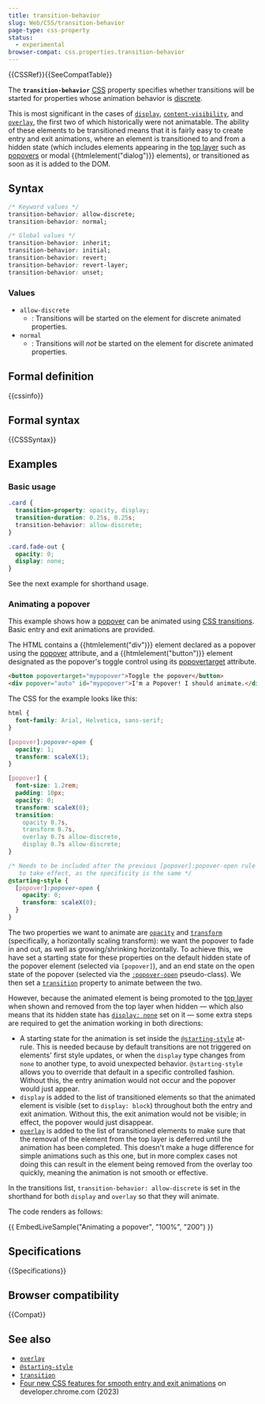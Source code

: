 ```yaml
---
title: transition-behavior
slug: Web/CSS/transition-behavior
page-type: css-property
status:
  - experimental
browser-compat: css.properties.transition-behavior
---
```


{{CSSRef}}{{SeeCompatTable}}

The **`transition-behavior`** [CSS](/en-US/docs/Web/CSS) property specifies whether transitions will be started for properties whose animation behavior is [discrete](/en-US/docs/Web/CSS/CSS_animated_properties#discrete).

This is most significant in the cases of [`display`](/en-US/docs/Web/CSS/display), [`content-visibility`](/en-US/docs/Web/CSS/display), and [`overlay`](/en-US/docs/Web/CSS/overlay), the first two of which historically were not animatable. The ability of these elements to be transitioned means that it is fairly easy to create entry and exit animations, where an element is transitioned to and from a hidden state (which includes elements appearing in the [top layer](/en-US/docs/Glossary/Top_layer) such as [popovers](/en-US/docs/Web/API/Popover_API) or modal {{htmlelement("dialog")}} elements), or transitioned as soon as it is added to the DOM.

## Syntax

```css
/* Keyword values */
transition-behavior: allow-discrete;
transition-behavior: normal;

/* Global values */
transition-behavior: inherit;
transition-behavior: initial;
transition-behavior: revert;
transition-behavior: revert-layer;
transition-behavior: unset;
```

### Values

- `allow-discrete`
  - : Transitions will be started on the element for discrete animated properties.
- `normal`
  - : Transitions will _not_ be started on the element for discrete animated properties.

## Formal definition

{{cssinfo}}

## Formal syntax

{{CSSSyntax}}

## Examples

### Basic usage

```css
.card {
  transition-property: opacity, display;
  transition-duration: 0.25s, 0.25s;
  transition-behavior: allow-discrete;
}

.card.fade-out {
  opacity: 0;
  display: none;
}
```

See the next example for shorthand usage.

### Animating a popover

This example shows how a [popover](/en-US/docs/Web/API/Popover_API) can be animated using [CSS transitions](/en-US/docs/Web/CSS/CSS_transitions). Basic entry and exit animations are provided.

The HTML contains a {{htmlelement("div")}} element declared as a popover using the [popover](/en-US/docs/Web/HTML/Global_attributes/popover) attribute, and a {{htmlelement("button")}} element designated as the popover's toggle control using its [popovertarget](/en-US/docs/Web/HTML/Element/button#popovertarget) attribute.

```html
<button popovertarget="mypopover">Toggle the popover</button>
<div popover="auto" id="mypopover">I'm a Popover! I should animate.</div>
```

The CSS for the example looks like this:

```css
html {
  font-family: Arial, Helvetica, sans-serif;
}

[popover]:popover-open {
  opacity: 1;
  transform: scaleX(1);
}

[popover] {
  font-size: 1.2rem;
  padding: 10px;
  opacity: 0;
  transform: scaleX(0);
  transition:
    opacity 0.7s,
    transform 0.7s,
    overlay 0.7s allow-discrete,
    display 0.7s allow-discrete;
}

/* Needs to be included after the previous [popover]:popover-open rule
   to take effect, as the specificity is the same */
@starting-style {
  [popover]:popover-open {
    opacity: 0;
    transform: scaleX(0);
  }
}
```

The two properties we want to animate are [`opacity`](/en-US/docs/Web/CSS/opacity) and [`transform`](/en-US/docs/Web/CSS/transform) (specifically, a horizontally scaling transform): we want the popover to fade in and out, as well as growing/shrinking horizontally. To achieve this, we have set a starting state for these properties on the default hidden state of the popover element (selected via `[popover]`), and an end state on the open state of the popover (selected via the [`:popover-open`](/en-US/docs/Web/CSS/:popover-open) pseudo-class). We then set a [`transition`](/en-US/docs/Web/CSS/transition) property to animate between the two.

However, because the animated element is being promoted to the [top layer](/en-US/docs/Glossary/Top_layer) when shown and removed from the top layer when hidden — which also means that its hidden state has [`display: none`](/en-US/docs/Web/CSS/display) set on it — some extra steps are required to get the animation working in both directions:

- A starting state for the animation is set inside the [`@starting-style`](/en-US/docs/Web/CSS/@starting-style) at-rule. This is needed because by default transitions are not triggered on elements' first style updates, or when the `display` type changes from `none` to another type, to avoid unexpected behavior. `@starting-style` allows you to override that default in a specific controlled fashion. Without this, the entry animation would not occur and the popover would just appear.
- `display` is added to the list of transitioned elements so that the animated element is visible (set to `display: block`) throughout both the entry and exit animation. Without this, the exit animation would not be visible; in effect, the popover would just disappear.
- [`overlay`](/en-US/docs/Web/CSS/overlay) is added to the list of transitioned elements to make sure that the removal of the element from the top layer is deferred until the animation has been completed. This doesn't make a huge difference for simple animations such as this one, but in more complex cases not doing this can result in the element being removed from the overlay too quickly, meaning the animation is not smooth or effective.

In the transitions list, `transition-behavior: allow-discrete` is set in the shorthand for both `display` and `overlay` so that they will animate.

The code renders as follows:

{{ EmbedLiveSample("Animating a popover", "100%", "200") }}

## Specifications

{{Specifications}}

## Browser compatibility

{{Compat}}

## See also

- [`overlay`](/en-US/docs/Web/CSS/overlay)
- [`@starting-style`](/en-US/docs/Web/CSS/@starting-style)
- [`transition`](/en-US/docs/Web/CSS/transition)
- [Four new CSS features for smooth entry and exit animations](https://developer.chrome.com/blog/entry-exit-animations/) on developer.chrome.com (2023)
